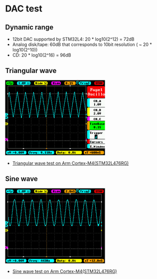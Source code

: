 
# DAC test

## Dynamic range

- 12bit DAC supported by STM32L4: 20 * log10(2^12) = 72dB
- Analog disk/tape: 60dB that corresponds to 10bit resolution ( ~ 20 * log10(2^10))
- CD: 20 * log10(2^16) = 96dB

## Triangular wave

![](./trianglular_wave.BMP)

- [Triangular wave test on Arm Cortex-M4(STM32L476RG)](./triangular_wave)

## Sine wave

![](./sine_wave.BMP)

- [Sine wave test on Arm Cortex-M4(STM32L476RG)](./sine_wave)
